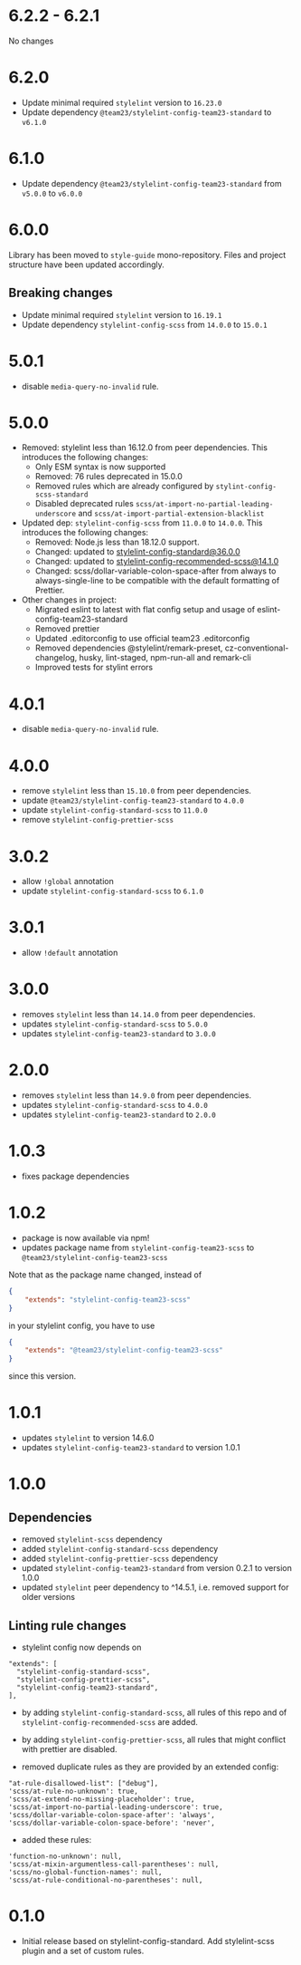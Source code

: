 # 6.2.2 - 6.2.1

No changes

# 6.2.0

- Update minimal required `stylelint` version to `16.23.0`
- Update dependency `@team23/stylelint-config-team23-standard` to `v6.1.0`

# 6.1.0

- Update dependency `@team23/stylelint-config-team23-standard` from `v5.0.0` to `v6.0.0`

# 6.0.0

Library has been moved to `style-guide` mono-repository. Files and project structure have been updated accordingly.

## Breaking changes

- Update minimal required `stylelint` version to `16.19.1`
- Update dependency `stylelint-config-scss` from `14.0.0` to `15.0.1`

# 5.0.1

- disable `media-query-no-invalid` rule.

# 5.0.0

- Removed: stylelint less than 16.12.0 from peer dependencies. This introduces the following changes:
    - Only ESM syntax is now supported
    - Removed: 76 rules deprecated in 15.0.0
    - Removed rules which are already configured by `stylint-config-scss-standard`
    - Disabled deprecated rules `scss/at-import-no-partial-leading-underscore` and
      `scss/at-import-partial-extension-blacklist`
- Updated dep: `stylelint-config-scss` from `11.0.0` to `14.0.0`. This introduces the following changes:
    - Removed: Node.js less than 18.12.0 support.
    - Changed: updated to stylelint-config-standard@36.0.0
    - Changed: updated to stylelint-config-recommended-scss@14.1.0
    - Changed: scss/dollar-variable-colon-space-after from always to always-single-line to be compatible with the
      default formatting of Prettier.
- Other changes in project:
    - Migrated eslint to latest with flat config setup and usage of eslint-config-team23-standard
    - Removed prettier
    - Updated .editorconfig to use official team23 .editorconfig
    - Removed dependencies @stylelint/remark-preset, cz-conventional-changelog, husky, lint-staged, npm-run-all
      and remark-cli
    - Improved tests for stylint errors

# 4.0.1

- disable `media-query-no-invalid` rule.

# 4.0.0

- remove `stylelint` less than `15.10.0` from peer dependencies.
- update `@team23/stylelint-config-team23-standard` to `4.0.0`
- update `stylelint-config-standard-scss` to `11.0.0`
- remove `stylelint-config-prettier-scss`

# 3.0.2

- allow `!global` annotation
- update `stylelint-config-standard-scss` to `6.1.0`

# 3.0.1

- allow `!default` annotation

# 3.0.0

- removes `stylelint` less than `14.14.0` from peer dependencies.
- updates `stylelint-config-standard-scss` to `5.0.0`
- updates `stylelint-config-team23-standard` to `3.0.0`

# 2.0.0

- removes `stylelint` less than `14.9.0` from peer dependencies.
- updates `stylelint-config-standard-scss` to `4.0.0`
- updates `stylelint-config-team23-standard` to `2.0.0`

# 1.0.3

- fixes package dependencies

# 1.0.2

- package is now available via npm!
- updates package name from `stylelint-config-team23-scss` to `@team23/stylelint-config-team23-scss`

Note that as the package name changed, instead of

```json
{
    "extends": "stylelint-config-team23-scss"
}
```

in your stylelint config, you have to use

```json
{
    "extends": "@team23/stylelint-config-team23-scss"
}
```

since this version.

# 1.0.1

- updates `stylelint` to version 14.6.0
- updates `stylelint-config-team23-standard` to version 1.0.1

# 1.0.0

## Dependencies

- removed `stylelint-scss` dependency
- added `stylelint-config-standard-scss` dependency
- added `stylelint-config-prettier-scss` dependency
- updated `stylelint-config-team23-standard` from version 0.2.1 to version 1.0.0
- updated `stylelint` peer dependency to ^14.5.1, i.e. removed support for older versions

## Linting rule changes

- stylelint config now depends on

```
"extends": [
  "stylelint-config-standard-scss",
  "stylelint-config-prettier-scss",
  "stylelint-config-team23-standard",
],
```

- by adding `stylelint-config-standard-scss`, all rules of this repo and of `stylelint-config-recommended-scss` are
  added.

- by adding `stylelint-config-prettier-scss`, all rules that might conflict with prettier are disabled.

- removed duplicate rules as they are provided by an extended config:

```
"at-rule-disallowed-list": ["debug"],
'scss/at-rule-no-unknown': true,
'scss/at-extend-no-missing-placeholder': true,
'scss/at-import-no-partial-leading-underscore': true,
'scss/dollar-variable-colon-space-after': 'always',
'scss/dollar-variable-colon-space-before': 'never',
```

- added these rules:

```
'function-no-unknown': null,
'scss/at-mixin-argumentless-call-parentheses': null,
'scss/no-global-function-names': null,
'scss/at-rule-conditional-no-parentheses': null,
```

# 0.1.0

- Initial release based on stylelint-config-standard. Add stylelint-scss plugin and a set of custom rules.

